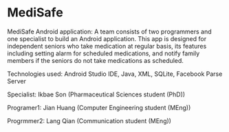 # MediSafe
MediSafe Android application: 
A team consists of two programmers and one specialist to build an Android application. 
This app is designed for independent seniors who take medication at regular basis, 
its features including setting alarm for scheduled medications, and notify family 
members if the seniors do not take medications as scheduled. 

Technologies used: Android Studio IDE, Java, XML, SQLite, Facebook Parse Server

Specialist: Ikbae Son (Pharmaceutical Sciences student (PhD))

Programer1: Jian Huang (Computer Engineering student (MEng))

Progrmmer2: Lang Qian (Communication student (MEng))


